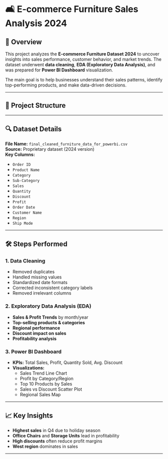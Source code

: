 # 🛋️ E-commerce Furniture Sales Analysis 2024

## 📌 Overview
This project analyzes the **E-commerce Furniture Dataset 2024** to uncover insights into sales performance, customer behavior, and market trends. The dataset underwent **data cleaning**, **EDA (Exploratory Data Analysis)**, and was prepared for **Power BI Dashboard** visualization.

The main goal is to help businesses understand their sales patterns, identify top-performing products, and make data-driven decisions.

---

## 📂 Project Structure

---

## 🔍 Dataset Details
**File Name:** `final_cleaned_furniture_data_for_powerbi.csv`  
**Source:** Proprietary dataset (2024 version)  
**Key Columns:**
- `Order ID`
- `Product Name`
- `Category`
- `Sub-Category`
- `Sales`
- `Quantity`
- `Discount`
- `Profit`
- `Order Date`
- `Customer Name`
- `Region`
- `Ship Mode`

---

## 🛠️ Steps Performed
### 1. Data Cleaning
- Removed duplicates
- Handled missing values
- Standardized date formats
- Corrected inconsistent category labels
- Removed irrelevant columns

### 2. Exploratory Data Analysis (EDA)
- **Sales & Profit Trends** by month/year
- **Top-selling products & categories**
- **Regional performance**
- **Discount impact on sales**
- **Profitability analysis**

### 3. Power BI Dashboard
- **KPIs:** Total Sales, Profit, Quantity Sold, Avg. Discount
- **Visualizations:**
  - Sales Trend Line Chart
  - Profit by Category/Region
  - Top 10 Products by Sales
  - Sales vs Discount Scatter Plot
  - Regional Sales Map

---

## 📈 Key Insights
- **Highest sales** in Q4 due to holiday season
- **Office Chairs** and **Storage Units** lead in profitability
- **High discounts** often reduce profit margins
- **West region** dominates in sales

---


